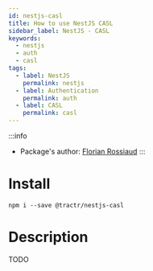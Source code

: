 ```yaml
---
id: nestjs-casl
title: How to use NestJS CASL
sidebar_label: NestJS - CASL
keywords: 
  - nestjs
  - auth
  - casl
tags:
  - label: NestJS
    permalink: nestjs
  - label: Authentication
    permalink: auth
  - label: CASL
    permalink: casl
---
```


:::info
- Package's author: [Florian Rossiaud](https://github.com/floross)
:::

# Install

`npm i --save @tractr/nestjs-casl`

# Description

TODO